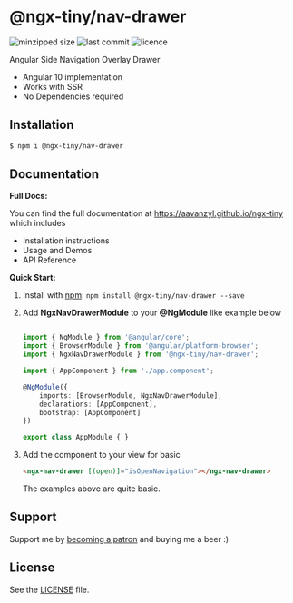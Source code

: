 # @ngx-tiny/nav-drawer

![minzipped size](https://img.shields.io/bundlephobia/minzip/@ngx-tiny/nav-drawer?style=for-the-badge)
![last commit](https://img.shields.io/github/last-commit/aavanzyl/ngx-tiny?style=for-the-badge)
![licence](https://img.shields.io/npm/l/@ngx-tiny/nav-drawer?style=for-the-badge)

Angular Side Navigation Overlay Drawer

* Angular 10 implementation
* Works with SSR
* No Dependencies required

## Installation

```sh
$ npm i @ngx-tiny/nav-drawer
```

## Documentation

__Full Docs:__

You can find the full documentation at https://aavanzyl.github.io/ngx-tiny which includes
* Installation instructions
* Usage and Demos
* API Reference

__Quick Start:__

1. Install with [npm](https://www.npmjs.com): `npm install @ngx-tiny/nav-drawer --save`

2. Add __NgxNavDrawerModule__ to your __@NgModule__ like example below
    ```typescript

    import { NgModule } from '@angular/core';
    import { BrowserModule } from '@angular/platform-browser';
    import { NgxNavDrawerModule } from '@ngx-tiny/nav-drawer';

    import { AppComponent } from './app.component';

    @NgModule({
        imports: [BrowserModule, NgxNavDrawerModule],
        declarations: [AppComponent],
        bootstrap: [AppComponent]
    })

    export class AppModule { }

    ```
 4. Add the component to your view for basic
    ```html
    <ngx-nav-drawer [(open)]="isOpenNavigation"></ngx-nav-drawer>
    ```
    The examples above are quite basic. 
    
## Support

Support me by [becoming a patron](https://www.patreon.com/bePatron?u=27640996) and buying me a beer :) 

## License
See the [LICENSE][license] file.


[license]: /LICENSE
[contributing]: /CONTRIBUTING.md
[docs]: /DOCUMENTATION.md 